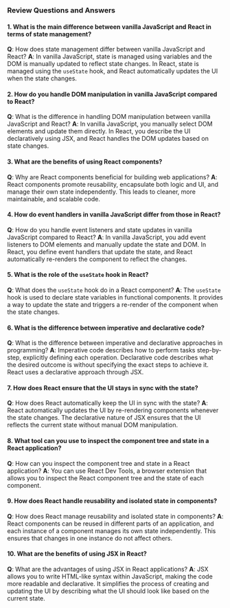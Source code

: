 ### **Review Questions and Answers**

#### **1. What is the main difference between vanilla JavaScript and React in terms of state management?**

**Q**: How does state management differ between vanilla JavaScript and React?
**A**: In vanilla JavaScript, state is managed using variables and the DOM is manually updated to reflect state changes. In React, state is managed using the `useState` hook, and React automatically updates the UI when the state changes.

#### **2. How do you handle DOM manipulation in vanilla JavaScript compared to React?**

**Q**: What is the difference in handling DOM manipulation between vanilla JavaScript and React?
**A**: In vanilla JavaScript, you manually select DOM elements and update them directly. In React, you describe the UI declaratively using JSX, and React handles the DOM updates based on state changes.

#### **3. What are the benefits of using React components?**

**Q**: Why are React components beneficial for building web applications?
**A**: React components promote reusability, encapsulate both logic and UI, and manage their own state independently. This leads to cleaner, more maintainable, and scalable code.

#### **4. How do event handlers in vanilla JavaScript differ from those in React?**

**Q**: How do you handle event listeners and state updates in vanilla JavaScript compared to React?
**A**: In vanilla JavaScript, you add event listeners to DOM elements and manually update the state and DOM. In React, you define event handlers that update the state, and React automatically re-renders the component to reflect the changes.

#### **5. What is the role of the `useState` hook in React?**

**Q**: What does the `useState` hook do in a React component?
**A**: The `useState` hook is used to declare state variables in functional components. It provides a way to update the state and triggers a re-render of the component when the state changes.

#### **6. What is the difference between imperative and declarative code?**

**Q**: What is the difference between imperative and declarative approaches in programming?
**A**: Imperative code describes how to perform tasks step-by-step, explicitly defining each operation. Declarative code describes what the desired outcome is without specifying the exact steps to achieve it. React uses a declarative approach through JSX.

#### **7. How does React ensure that the UI stays in sync with the state?**

**Q**: How does React automatically keep the UI in sync with the state?
**A**: React automatically updates the UI by re-rendering components whenever the state changes. The declarative nature of JSX ensures that the UI reflects the current state without manual DOM manipulation.

#### **8. What tool can you use to inspect the component tree and state in a React application?**

**Q**: How can you inspect the component tree and state in a React application?
**A**: You can use React Dev Tools, a browser extension that allows you to inspect the React component tree and the state of each component.

#### **9. How does React handle reusability and isolated state in components?**

**Q**: How does React manage reusability and isolated state in components?
**A**: React components can be reused in different parts of an application, and each instance of a component manages its own state independently. This ensures that changes in one instance do not affect others.

#### **10. What are the benefits of using JSX in React?**

**Q**: What are the advantages of using JSX in React applications?
**A**: JSX allows you to write HTML-like syntax within JavaScript, making the code more readable and declarative. It simplifies the process of creating and updating the UI by describing what the UI should look like based on the current state.
